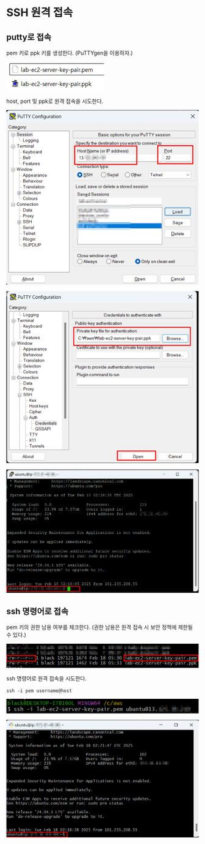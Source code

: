 # SSH 원격 접속

## putty로 접속

pem 키로 ppk 키를 생성한다. (PuTTYgen을 이용하자.)

![alt text](20250218_111733.png)

host, port 및 ppk로 원격 접속을 시도한다.

![alt text](20250218_113026.png)

![alt text](20250218_111821.png)

![alt text](20250218_111928.png)

## ssh 명령어로 접속

pem 키의 권한 남용 여부를 체크한다. (권한 남용은 원격 접속 시 보안 정책에 제한될 수 있다.)

![alt text](20250218_112037.png)

ssh 명령어로 원격 접속을 시도한다.

```
ssh -i pem username@host
```

![alt text](20250218_112139.png)

![alt text](20250218_112210.png)